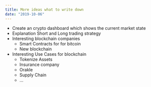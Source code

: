 ```yaml
---
title: More ideas what to write down
date: "2019-10-06"
---
```


- Create an crypto dashboard which shows the current market state
- Explanation Short and Long trading strategy
- Interesting blockchain companies
  - Smart Contracts for for bitcoin
  - New blockchain
- Interesting Use Cases for blockchain
  - Tokenize Assets
  - Insurance company
  - Orakle
  - Supply Chain
  - ...
